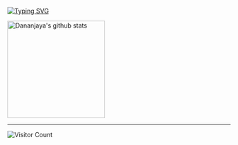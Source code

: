 [![Typing SVG](https://readme-typing-svg.demolab.com?font=Fira+Code&duration=3100&pause=500&color=EDF742&center=true&width=435&lines=Anabolics+Anonymous;Professional+Amateur)](https://git.io/typing-svg)

<a href="https://github.com/hgdsandakalum">
 <img align="center" src="https://github-readme-stats.vercel.app/api?username=AnabolicsAnonymous&count_private=true&hide=stars&show_icons=true&theme=dark&include_all_commits=true&rank_icon=github"  alt="Dananjaya's github stats" height="220px" />
</a>

------
![Visitor Count](https://profile-counter.glitch.me/{AnabolicsAnonymous}/count.svg)
